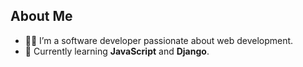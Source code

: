 ## About Me
- 👨‍💻 I’m a software developer passionate about web development.
- 🌱 Currently learning **JavaScript** and **Django**.
